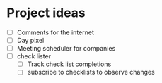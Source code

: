 # Project ideas

- [ ] Comments for the internet
- [ ] Day pixel
- [ ] Meeting scheduler for companies
- [ ] check lister
	- [ ] Track check list completions
	- [ ] subscribe to checklists to observe changes
